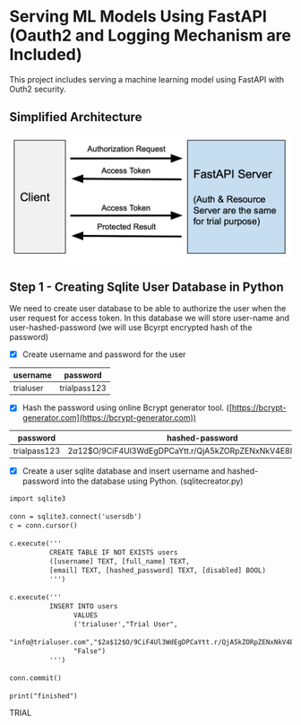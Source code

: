 # Serving ML Models Using FastAPI  (Oauth2 and Logging Mechanism are Included)

This project includes serving a machine learning model using FastAPI with Outh2 security.



## Simplified Architecture

![Communication steps between client and FastAPI server](.gitbook/assets/image.png)

## &#x20;Step 1 - Creating Sqlite User Database in Python&#x20;

We need to create user database to be able to authorize the user when the user request for access token. In this database we will store user-name and user-hashed-password (we will use Bcyrpt encrypted hash of the password)

* [x] Create username and password for the user

| username  | password     |
| --------- | ------------ |
| trialuser | trialpass123 |

* [x] Hash the password using online Bcrypt generator tool. ([https://bcrypt-generator.com](https://bcrypt-generator.com))

| password     | hashed-password                                              |
| ------------ | ------------------------------------------------------------ |
| trialpass123 | $2a$12$O/9CiF4Ul3WdEgDPCaYtt.r/QjA5kZORpZENxNkV4E8HuD/fZEnma |



* [x] Create a user sqlite database and insert username and hashed-password into the database using Python. (sqlitecreator.py)&#x20;

```
import sqlite3

conn = sqlite3.connect('usersdb') 
c = conn.cursor()

c.execute('''
          CREATE TABLE IF NOT EXISTS users
          ([username] TEXT, [full_name] TEXT,
          [email] TEXT, [hashed_password] TEXT, [disabled] BOOL)
          ''')
        
c.execute('''
          INSERT INTO users
                VALUES
                ('trialuser',"Trial User",
                "info@trialuser.com","$2a$12$O/9CiF4Ul3WdEgDPCaYtt.r/QjA5kZORpZENxNkV4E8HuD/fZEnma",
                "False")
          ''')

conn.commit()

print("finished")
```

TRIAL

